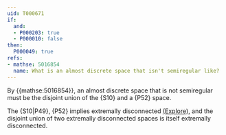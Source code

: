 ```yaml
---
uid: T000671
if:
  and:
  - P000203: true
  - P000010: false
then:
  P000049: true
refs:
- mathse: 5016854
  name: What is an almost discrete space that isn't semiregular like?
---
```

By {{mathse:5016854}}, an almost discrete space that is not semiregular must be
the disjoint union of the {S10} and a {P52} space.

The {S10|P49}, {P52} implies extremally disconnected [(Explore)](https://topology.pi-base.org/spaces?q=Discrete+%2B+%7EExtremally+disconnected),
and the disjoint union of two extremally disconnected spaces is itself extremally disconnected.
